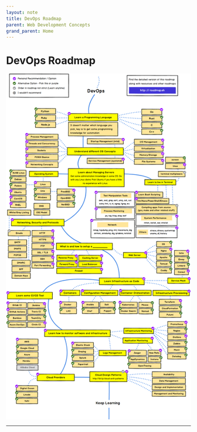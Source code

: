 ```yaml
---
layout: note
title: DevOps Roadmap
parent: Web Development Concepts
grand_parent: Home
---
```


# DevOps Roadmap

![DevOps Roadmap](./attachments/roadmap-devops.png)

---
